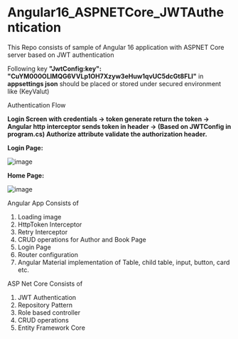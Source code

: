 # Angular16_ASPNETCore_JWTAuthentication
This Repo consists of sample of Angular 16 application with ASPNET Core server based on JWT authentication

Following key **"JwtConfig:key": "CuYM000OLlMQG6VVLp1OH7Xzyw3eHuw1qvUC5dcGt8FLI"** in **appsettings json** should be placed or stored under secured environment like (KeyValut)

Authentication Flow

**Login Screen with credentials -> token generate return the token -> Angular http interceptor sends token in header -> (Based on JWTConfig in program.cs) Authorize attribute validate the authorization header.**



**Login Page:**

![image](https://github.com/rajhseg/Angular16_ASPNETCore_JWTAuthentication/assets/9523832/da08e158-decf-4caa-bae9-171f3da27e80)

**Home Page:**

![image](https://github.com/rajhseg/Angular16_ASPNETCore_JWTAuthentication/assets/9523832/081ceaad-153e-4111-9092-ab8d0a62ee4b)


Angular App Consists of
1. Loading image
2. HttpToken Interceptor
3. Retry Interceptor
4. CRUD operations for Author and Book Page
5. Login Page
6. Router configuration
7. Angular Material implementation of Table, child table, input, button, card etc.

ASP Net Core Consists of
1. JWT Authentication
2. Repository Pattern
3. Role based controller
4. CRUD operations
5. Entity Framework Core

